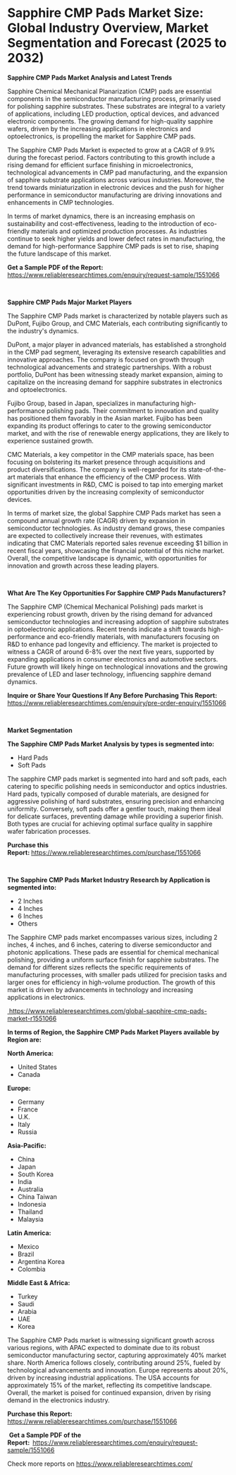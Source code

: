 <p><h1>Sapphire CMP Pads Market Size: Global Industry Overview, Market Segmentation and Forecast (2025 to 2032)</h1></p><p><strong>Sapphire CMP Pads Market Analysis and Latest Trends</strong></p>
<p><p>Sapphire Chemical Mechanical Planarization (CMP) pads are essential components in the semiconductor manufacturing process, primarily used for polishing sapphire substrates. These substrates are integral to a variety of applications, including LED production, optical devices, and advanced electronic components. The growing demand for high-quality sapphire wafers, driven by the increasing applications in electronics and optoelectronics, is propelling the market for Sapphire CMP pads.</p><p>The Sapphire CMP Pads Market is expected to grow at a CAGR of 9.9% during the forecast period. Factors contributing to this growth include a rising demand for efficient surface finishing in microelectronics, technological advancements in CMP pad manufacturing, and the expansion of sapphire substrate applications across various industries. Moreover, the trend towards miniaturization in electronic devices and the push for higher performance in semiconductor manufacturing are driving innovations and enhancements in CMP technologies.</p><p>In terms of market dynamics, there is an increasing emphasis on sustainability and cost-effectiveness, leading to the introduction of eco-friendly materials and optimized production processes. As industries continue to seek higher yields and lower defect rates in manufacturing, the demand for high-performance Sapphire CMP pads is set to rise, shaping the future landscape of this market.</p></p>
<p><strong>Get a Sample PDF of the Report:&nbsp;</strong> <a href="https://www.reliableresearchtimes.com/enquiry/request-sample/1551066?utm_campaign=2633&utm_medium=2&utm_source=Github&utm_content=ia&utm_term=06042025&utm_id=sapphire-cmp-pads">https://www.reliableresearchtimes.com/enquiry/request-sample/1551066</a></p>
<p>&nbsp;</p>
<p><strong>Sapphire CMP Pads Major Market Players</strong></p>
<p><p>The Sapphire CMP Pads market is characterized by notable players such as DuPont, Fujibo Group, and CMC Materials, each contributing significantly to the industry's dynamics. </p><p>DuPont, a major player in advanced materials, has established a stronghold in the CMP pad segment, leveraging its extensive research capabilities and innovative approaches. The company is focused on growth through technological advancements and strategic partnerships. With a robust portfolio, DuPont has been witnessing steady market expansion, aiming to capitalize on the increasing demand for sapphire substrates in electronics and optoelectronics.</p><p>Fujibo Group, based in Japan, specializes in manufacturing high-performance polishing pads. Their commitment to innovation and quality has positioned them favorably in the Asian market. Fujibo has been expanding its product offerings to cater to the growing semiconductor market, and with the rise of renewable energy applications, they are likely to experience sustained growth.</p><p>CMC Materials, a key competitor in the CMP materials space, has been focusing on bolstering its market presence through acquisitions and product diversifications. The company is well-regarded for its state-of-the-art materials that enhance the efficiency of the CMP process. With significant investments in R&D, CMC is poised to tap into emerging market opportunities driven by the increasing complexity of semiconductor devices.</p><p>In terms of market size, the global Sapphire CMP Pads market has seen a compound annual growth rate (CAGR) driven by expansion in semiconductor technologies. As industry demand grows, these companies are expected to collectively increase their revenues, with estimates indicating that CMC Materials reported sales revenue exceeding $1 billion in recent fiscal years, showcasing the financial potential of this niche market. Overall, the competitive landscape is dynamic, with opportunities for innovation and growth across these leading players.</p></p>
<p>&nbsp;</p>
<p><strong>What Are The Key Opportunities For Sapphire CMP Pads Manufacturers?</strong></p>
<p><p>The Sapphire CMP (Chemical Mechanical Polishing) pads market is experiencing robust growth, driven by the rising demand for advanced semiconductor technologies and increasing adoption of sapphire substrates in optoelectronic applications. Recent trends indicate a shift towards high-performance and eco-friendly materials, with manufacturers focusing on R&D to enhance pad longevity and efficiency. The market is projected to witness a CAGR of around 6-8% over the next five years, supported by expanding applications in consumer electronics and automotive sectors. Future growth will likely hinge on technological innovations and the growing prevalence of LED and laser technology, influencing sapphire demand dynamics.</p></p>
<p><strong>Inquire or Share Your Questions If Any Before Purchasing This Report:</strong> <a href="https://www.reliableresearchtimes.com/enquiry/pre-order-enquiry/1551066?utm_campaign=2633&utm_medium=2&utm_source=Github&utm_content=ia&utm_term=06042025&utm_id=sapphire-cmp-pads">https://www.reliableresearchtimes.com/enquiry/pre-order-enquiry/1551066</a></p>
<p>&nbsp;</p>
<p><strong>Market Segmentation</strong></p>
<p><strong>The Sapphire CMP Pads Market Analysis by types is segmented into:</strong></p>
<p><ul><li>Hard Pads</li><li>Soft Pads</li></ul></p>
<p><p>The sapphire CMP pads market is segmented into hard and soft pads, each catering to specific polishing needs in semiconductor and optics industries. Hard pads, typically composed of durable materials, are designed for aggressive polishing of hard substrates, ensuring precision and enhancing uniformity. Conversely, soft pads offer a gentler touch, making them ideal for delicate surfaces, preventing damage while providing a superior finish. Both types are crucial for achieving optimal surface quality in sapphire wafer fabrication processes.</p></p>
<p><strong>Purchase this Report:&nbsp;</strong><a href="https://www.reliableresearchtimes.com/purchase/1551066?utm_campaign=2633&utm_medium=2&utm_source=Github&utm_content=ia&utm_term=06042025&utm_id=sapphire-cmp-pads">https://www.reliableresearchtimes.com/purchase/1551066</a></p>
<p>&nbsp;</p>
<p><strong>The Sapphire CMP Pads Market Industry Research by Application is segmented into:</strong></p>
<p><ul><li>2 Inches</li><li>4 Inches</li><li>6 Inches</li><li>Others</li></ul></p>
<p><p>The Sapphire CMP pads market encompasses various sizes, including 2 inches, 4 inches, and 6 inches, catering to diverse semiconductor and photonic applications. These pads are essential for chemical mechanical polishing, providing a uniform surface finish for sapphire substrates. The demand for different sizes reflects the specific requirements of manufacturing processes, with smaller pads utilized for precision tasks and larger ones for efficiency in high-volume production. The growth of this market is driven by advancements in technology and increasing applications in electronics.</p></p>
<p><a href="https://www.reliableresearchtimes.com/global-sapphire-cmp-pads-market-r1551066?utm_campaign=2633&utm_medium=2&utm_source=Github&utm_content=ia&utm_term=06042025&utm_id=sapphire-cmp-pads">&nbsp;https://www.reliableresearchtimes.com/global-sapphire-cmp-pads-market-r1551066</a></p>
<p><strong>In terms of Region, the Sapphire CMP Pads Market Players available by Region are:</strong></p>
<p>
    <p> <strong> North America: </strong>
        <ul>
            <li>United States</li>
            <li>Canada</li>
        </ul>
        </p> 
    <p> <strong> Europe: </strong>
        <ul>
            <li>Germany</li>
            <li>France</li>
            <li>U.K.</li>
            <li>Italy</li>
            <li>Russia</li>
        </ul>
        </p> 
    <p> <strong> Asia-Pacific: </strong>
        <ul>
            <li>China</li>
            <li>Japan</li>
            <li>South Korea</li>
            <li>India</li>
            <li>Australia</li>
            <li>China Taiwan</li>
            <li>Indonesia</li>
            <li>Thailand</li>
            <li>Malaysia</li>
        </ul>
        </p> 
    <p> <strong> Latin America: </strong>
        <ul>
            <li>Mexico</li>
            <li>Brazil</li>
            <li>Argentina Korea</li>
            <li>Colombia</li>
        </ul>
        </p> 
    <p> <strong> Middle East & Africa: </strong>
        <ul>
            <li>Turkey</li>
            <li>Saudi</li>
            <li>Arabia</li>
            <li>UAE</li>
            <li>Korea</li>
        </ul>
    </p>
    </p>
<p><p>The Sapphire CMP Pads market is witnessing significant growth across various regions, with APAC expected to dominate due to its robust semiconductor manufacturing sector, capturing approximately 40% market share. North America follows closely, contributing around 25%, fueled by technological advancements and innovation. Europe represents about 20%, driven by increasing industrial applications. The USA accounts for approximately 15% of the market, reflecting its competitive landscape. Overall, the market is poised for continued expansion, driven by rising demand in the electronics industry.</p></p>
<p><strong>Purchase this Report: </strong><a href="https://www.reliableresearchtimes.com/purchase/1551066?utm_campaign=2633&utm_medium=2&utm_source=Github&utm_content=ia&utm_term=06042025&utm_id=sapphire-cmp-pads">https://www.reliableresearchtimes.com/purchase/1551066</a></p>
<p>&nbsp;<strong>Get a Sample PDF of the Report:&nbsp;&nbsp;</strong><a href="https://www.reliableresearchtimes.com/enquiry/request-sample/1551066?utm_campaign=2633&utm_medium=2&utm_source=Github&utm_content=ia&utm_term=06042025&utm_id=sapphire-cmp-pads">https://www.reliableresearchtimes.com/enquiry/request-sample/1551066</a></p>
<p><strong></strong></p>
<p>Check more reports on <a href="https://www.reliableresearchtimes.com/?utm_campaign=2633&utm_medium=2&utm_source=Github&utm_content=ia&utm_term=06042025&utm_id=sapphire-cmp-pads">https://www.reliableresearchtimes.com/</a></p>